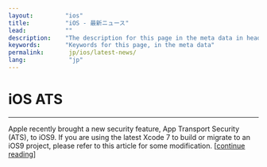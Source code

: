 ```yaml
---
layout:         "ios"
title:          "iOS - 最新ニュース"
lead:           ""
description:    "The description for this page in the meta data in header."
keywords:       "Keywords for this page, in the meta data"
permalink:       jp/ios/latest-news/
lang:            "jp"
---
```

# iOS ATS
---
Apple recently brought a new security feature, App Transport Security (ATS), to iOS9. If you are using the latest Xcode 7 to build or migrate to an iOS9 project, please refer to this article for some modification. [[continue reading](ios9ats)]
